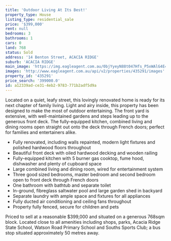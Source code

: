 ```yaml
---
title: 'Outdoor Living At Its Best!'
property_type: House
listing_type: residential_sale
price: '$399,000'
rent: null
bedrooms: 3
bathrooms: 1
cars: 0
land: 768
status: Sold
address: '14 Benton Street, ACACIA RIDGE'
suburb: 'ACACIA RIDGE'
main_image: 'https://img.eagleagent.com.au/0bjYyeyN88t047Hfs_P5xWAlG4E=/1280x854/smart/https://s3-us-west-2.amazonaws.com/eagleagent-orig/images/6822816/117432463-image-M.jpg'
images: 'http://www.eagleagent.com.au/api/v2/properties/435291/images'
property_id: '435291'
price_search: '399000.0'
id: a12339ad-ce31-4eb2-9783-771b2adf5d9a
---
```

Located on a quiet, leafy street, this lovingly renovated home is ready for its next chapter of family living. Light and airy inside, this property has been designed to make the most of outdoor entertaining. The front yard is extensive, with well-maintained gardens and steps leading up to the generous front deck. The fully-equipped kitchen, combined living and dining rooms open straight out onto the deck through French doors; perfect for families and entertainers alike.

*  Fully renovated, including walls repainted, modern light fixtures and polished hardwood floors throughout
*  Beautiful front deck with oiled hardwood decking and wooden railing
*  Fully-equipped kitchen with 5 burner gas cooktop, fume hood, dishwasher and plenty of cupboard space
*  Large combined living and dining room, wired for entertainment system
*  Three good sized bedrooms, master bedroom and second bedroom open to front deck through French doors
*  One bathroom with bathtub and separate toilet
*  In-ground, fibreglass saltwater pool and large garden shed in backyard
*  Separate laundry with ample space and fixtures for all appliances
*  Fully ducted air conditioning and ceiling fans throughout
*  Property fully fenced, secure for children and pets

Priced to sell at a reasonable $399,000 and situated on a generous 768sqm block. Located close to all amenities including shops, parks, Acacia Ridge State School, Watson Road Primary School and Souths Sports Club; a bus stop situated approximately 50 metres away.